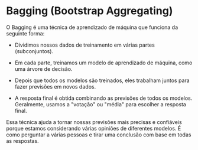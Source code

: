 # Bagging (Bootstrap Aggregating) 


O Bagging é uma técnica de aprendizado de máquina que funciona da seguinte forma:

- Dividimos nossos dados de treinamento em várias partes (subconjuntos).

- Em cada parte, treinamos um modelo de aprendizado de máquina, como uma árvore de decisão.

- Depois que todos os modelos são treinados, eles trabalham juntos para fazer previsões em novos dados.

- A resposta final é obtida combinando as previsões de todos os modelos. Geralmente, usamos a "votação" ou "média" para escolher a resposta final.

Essa técnica ajuda a tornar nossas previsões mais precisas e confiáveis porque estamos considerando várias opiniões de diferentes modelos. É como perguntar a várias pessoas e tirar uma conclusão com base em todas as respostas.
